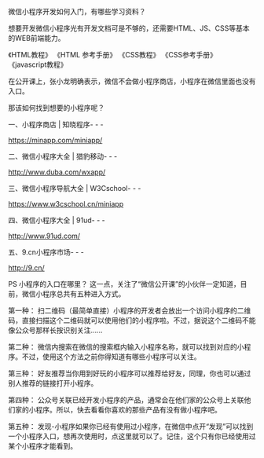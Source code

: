 微信小程序开发如何入门，有哪些学习资料？

想要开发微信小程序光有开发文档可是不够的，还需要HTML、JS、CSS等基本的WEB前端能力。

《HTML教程》
《HTML 参考手册》
《CSS教程》
《CSS参考手册》
《javascript教程》

在公开课上，张小龙明确表示，微信不会做小程序商店，小程序在微信里面也没有入口。

那该如何找到想要的小程序呢？


一、小程序商店 | 知晓程序- - -

https://minapp.com/miniapp/

二、微信小程序大全 | 猎豹移动- - -

http://www.duba.com/wxapp/

三、微信小程序导航大全 | W3Cschool- - -

https://www.w3cschool.cn/miniapp

四、微信小程序大全 | 91ud- - -

http://www.91ud.com/

五、9.cn小程序市场- - -

http://9.cn/

PS 小程序的入口在哪里？
这一点，关注了“微信公开课”的小伙伴一定知道，目前，微信小程序总共有五种进入方式。

第一种：
扫二维码（最简单直接）小程序的开发者会放出一个访问小程序的二维码，直接扫描这个二维码就可以使用他们的小程序啦。不过，据说这个二维码不能像公众号那样长按识别关注……

第二种：
微信内搜索在微信的搜索框内输入小程序名称，就可以找到对应的小程序。不过，使用这个方法之前你得知道有哪些小程序可以关注。

第三种：
好友推荐当你用到好玩的小程序可以推荐给好友，同理，你也可以通过别人推荐的链接打开小程序。

第四种：
公众号关联已经开发小程序的产品，通常会在他们家的公众号上关联他们家的小程序。所以，快去看看你喜欢的那些产品有没有做小程序吧。

第五种：
发现-小程序如果你已经有使用过小程序，在微信中点开“发现”可以找到一个小程序入口，想再次使用时，点这里就可以了。记住，这个只有你已经使用过某个小程序才能看到。